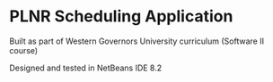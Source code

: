 # PLNR Scheduling Application

Built as part of Western Governors University curriculum (Software II course)

Designed and tested in NetBeans IDE 8.2
